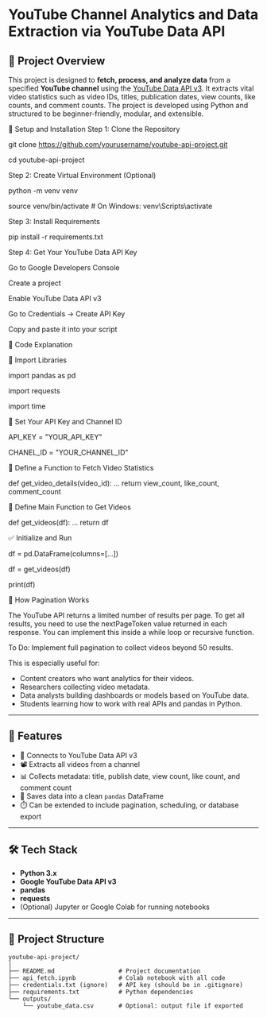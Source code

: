 # YouTube Channel Analytics and Data Extraction via YouTube Data API

## 📌 Project Overview

This project is designed to **fetch, process, and analyze data** from a specified **YouTube channel** using the [YouTube Data API v3](https://developers.google.com/youtube/v3). It extracts vital video statistics such as video IDs, titles, publication dates, view counts, like counts, and comment counts. The project is developed using Python and structured to be beginner-friendly, modular, and extensible.


🔑 Setup and Installation
Step 1: Clone the Repository

git clone https://github.com/yourusername/youtube-api-project.git

cd youtube-api-project

Step 2: Create Virtual Environment (Optional)

python -m venv venv

source venv/bin/activate  # On Windows: venv\Scripts\activate

Step 3: Install Requirements

pip install -r requirements.txt

Step 4: Get Your YouTube Data API Key

Go to Google Developers Console

Create a project

Enable YouTube Data API v3

Go to Credentials → Create API Key

Copy and paste it into your script

🔧 Code Explanation

📂 Import Libraries

import pandas as pd

import requests

import time

🔐 Set Your API Key and Channel ID

API_KEY = "YOUR_API_KEY"

CHANEL_ID = "YOUR_CHANNEL_ID"

🔁 Define a Function to Fetch Video Statistics

def get_video_details(video_id):
    ...
    return view_count, like_count, comment_count
    
🔁 Define Main Function to Get Videos


def get_videos(df):
    ...
    return df
    
✅ Initialize and Run

df = pd.DataFrame(columns=[...])

df = get_videos(df)

print(df)

🧠 How Pagination Works

The YouTube API returns a limited number of results per page. To get all results, you need to use the nextPageToken value returned in each response. You can implement this inside a while loop or recursive function.

To Do: Implement full pagination to collect videos beyond 50 results.



This is especially useful for:

- Content creators who want analytics for their videos.
- Researchers collecting video metadata.
- Data analysts building dashboards or models based on YouTube data.
- Students learning how to work with real APIs and pandas in Python.

---

## 🚀 Features

- 🔌 Connects to YouTube Data API v3
- 📽️ Extracts all videos from a channel
- 📊 Collects metadata: title, publish date, view count, like count, and comment count
- 🧹 Saves data into a clean `pandas` DataFrame
- ⏱️ Can be extended to include pagination, scheduling, or database export

---

## 🛠️ Tech Stack

- **Python 3.x**
- **Google YouTube Data API v3**
- **pandas**
- **requests**
- (Optional) Jupyter or Google Colab for running notebooks

---

## 📁 Project Structure

```plaintext
youtube-api-project/
│
├── README.md                  # Project documentation
├── api_fetch.ipynb            # Colab notebook with all code
├── credentials.txt (ignore)   # API key (should be in .gitignore)
├── requirements.txt           # Python dependencies
└── outputs/
    └── youtube_data.csv       # Optional: output file if exported
